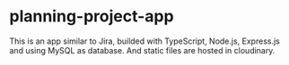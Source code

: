 # planning-project-app
This is an app similar to Jira, builded with TypeScript, Node.js, Express.js and using MySQL as database. And static files are hosted in cloudinary.
